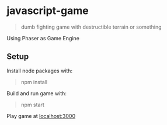 # javascript-game
> dumb fighting game with destructible terrain or something

Using Phaser as Game Engine

## Setup 

Install node packages with: 
> npm install

Build and run game with:
> npm start

Play game at [localhost:3000](http://localhost:3000)
